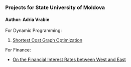 ### Projects for State University of Moldova

#### Author: Adria Vrabie

For Dynamic Programming:
1. [Shortest Cost Graph Optimization ](http://nbviewer.ipython.org/github/moldovean/usm/blob/master/Dynamic/Graphs.ipynb "Lab 2")

For Finance:
* [On the Financial Interest Rates between West and East](https://github.com/moldovean/usm/blob/master/Finance/Lab1.ipynb "Lab 1")
